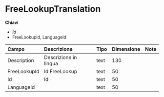 # FreeLookupTranslation

  
 **Chiavi**

* _Id_
* FreeLookupId, LanguageId

| Campo | Descrizione | Tipo | Dimensione | Note |
| :--- | :--- | :--- | :--- | :--- |
| Description | Descrizione in lingua | text | 130 |  |
| FreeLookupId | Id FreeLookup | text | 50 |  |
| Id | Id | text | 50 |  |
| LanguageId |  | text | 50 |  |

